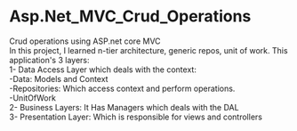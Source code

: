 # Asp.Net_MVC_Crud_Operations
Crud operations using ASP.net core MVC  
In this project, I learned n-tier architecture, generic repos, unit of work.
This application's 3 layers:  
1- Data Access Layer which deals with the context:     
  -Data: Models and Context  
  -Repositories: Which access context and perform operations.  
  -UnitOfWork  
2- Business Layers: It Has Managers which deals with the DAL  
3- Presentation Layer: Which is responsible for views and controllers   


